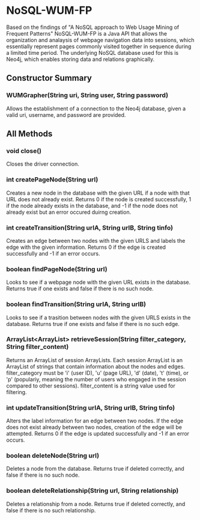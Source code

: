 # NoSQL-WUM-FP
Based on the findings of "A NoSQL approach to Web Usage Mining of Frequent Patterns" NoSQL-WUM-FP is a Java API that allows the organization and analaysis of webpage navigation data into sessions, which essentially represent pages commonly visited together in sequence during a limited time period. The underlying NoSQL database used for this is Neo4j, which enables storing data and relations graphically.


## Constructor Summary
### WUMGrapher(String uri, String user, String password)
Allows the establishment of a connection to the Neo4j database, given a valid uri, username, and password are provided.


## All Methods
### void close()
Closes the driver connection.
### int createPageNode(String url)
Creates a new node in the database with the given URL if a node with that URL does not already exist. Returns 0 if the node is created successfully, 1 if the node already exists in the database, and -1 if the node does not already exist but an error occured duirng creation.
### int createTransition(String urlA, String urlB, String tinfo)
Creates an edge between two nodes with the given URLS and labels the edge with the given information.  Returns 0 if the edge is created successfully and -1 if an error occurs.
### boolean findPageNode(String url)
Looks to see if a webpage node with the given URL exists in the database. Returns true if one exists and false if there is no such node.
### boolean findTransition(String urlA, String urlB)
Looks to see if a trasition between nodes with the given URLS exists in the database. Returns true if one exists and false if there is no such edge.
### ArrayList<ArrayList<String>> retrieveSession(String filter_category, String filter_content)
Returns an ArrayList of session ArrayLists. Each session ArrayList is an ArrayList of strings that contain information about the nodes and edges. filter_category must be 'i' (user ID), 'u' (page URL), 'd' (date), 't' (time), or 'p' (populariy, meaning the number of users who engaged in the session compared to other sessions). filter_content is a string value used for filtering.
### int updateTransition(String urlA, String urlB, String tinfo)
Alters the label information for an edge between two nodes. If the edge does not exist already between two nodes, creation of the edge will be attempted. Returns 0 if the edge is updated successfully and -1 if an error occurs.
### boolean deleteNode(String url)
Deletes a node from the database. Returns true if deleted correctly, and false if there is no such node.
### boolean deleteRelationship(String url, String relationship)
Deletes a relationship from a node. Returns true if deleted correctly, and false if there is no such relationship.
